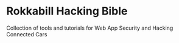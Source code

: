 # Rokkabill Hacking Bible
Collection of tools and tutorials for Web App Security and Hacking Connected Cars
